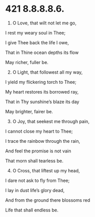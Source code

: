 # 421 8.8.8.8.6.

1.  O Love, that wilt not let me go,

I rest my weary soul in Thee;

I give Thee back the life I owe,

That in Thine ocean depths its flow

May richer, fuller be.

2.  O Light, that followest all my way,

I yield my flickering torch to Thee;

My heart restores its borrowed ray,

That in Thy sunshine’s blaze its day

May brighter, fairer be.

3.  O Joy, that seekest me through pain,

I cannot close my heart to Thee;

I trace the rainbow through the rain,

And feel the promise is not vain

That morn shall tearless be.

4.  O Cross, that liftest up my head,

I dare not ask to fly from Thee;

I lay in dust life’s glory dead,

And from the ground there blossoms red

Life that shall endless be.

